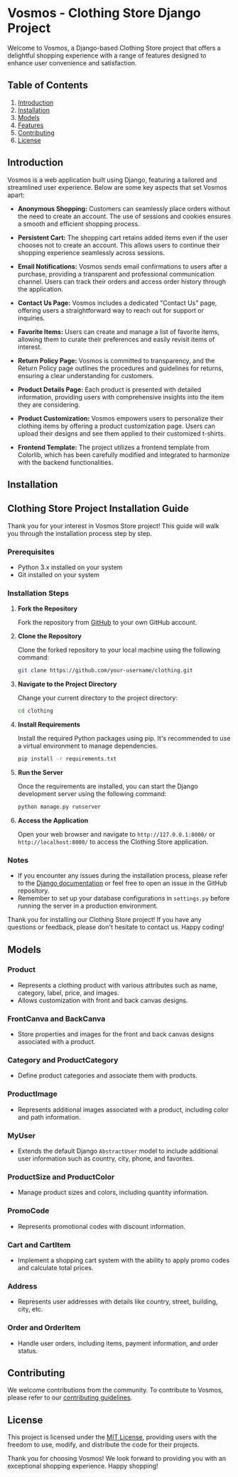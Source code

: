 # Vosmos - Clothing Store Django Project

Welcome to Vosmos, a Django-based Clothing Store project that offers a delightful shopping experience with a range of features designed to enhance user convenience and satisfaction.

## Table of Contents

1. [Introduction](#introduction)
2. [Installation](#installation)
3. [Models](#models)
4. [Features](#features)
5. [Contributing](#contributing)
6. [License](#license)

## Introduction

Vosmos is a web application built using Django, featuring a tailored and streamlined user experience. Below are some key aspects that set Vosmos apart:

- **Anonymous Shopping:** Customers can seamlessly place orders without the need to create an account. The use of sessions and cookies ensures a smooth and efficient shopping process.

- **Persistent Cart:** The shopping cart retains added items even if the user chooses not to create an account. This allows users to continue their shopping experience seamlessly across sessions.

- **Email Notifications:** Vosmos sends email confirmations to users after a purchase, providing a transparent and professional communication channel. Users can track their orders and access order history through the application.

- **Contact Us Page:** Vosmos includes a dedicated "Contact Us" page, offering users a straightforward way to reach out for support or inquiries.

- **Favorite Items:** Users can create and manage a list of favorite items, allowing them to curate their preferences and easily revisit items of interest.

- **Return Policy Page:** Vosmos is committed to transparency, and the Return Policy page outlines the procedures and guidelines for returns, ensuring a clear understanding for customers.

- **Product Details Page:** Each product is presented with detailed information, providing users with comprehensive insights into the item they are considering.

- **Product Customization:** Vosmos empowers users to personalize their clothing items by offering a product customization page. Users can upload their designs and see them applied to their customized t-shirts.

- **Frontend Template:** The project utilizes a frontend template from Colorlib, which has been carefully modified and integrated to harmonize with the backend functionalities.

## Installation

## Clothing Store Project Installation Guide

Thank you for your interest in Vosmos Store project! This guide will walk you through the installation process step by step.

### Prerequisites
- Python 3.x installed on your system
- Git installed on your system

### Installation Steps

1. **Fork the Repository**

   Fork the repository from [GitHub](https://github.com/your-username/clothing) to your own GitHub account.

2. **Clone the Repository**

   Clone the forked repository to your local machine using the following command:
   ```bash
   git clone https://github.com/your-username/clothing.git
   ```

3. **Navigate to the Project Directory**

   Change your current directory to the project directory:
   ```bash
   cd clothing
   ```

4. **Install Requirements**

   Install the required Python packages using pip. It's recommended to use a virtual environment to manage dependencies.
   ```bash
   pip install -r requirements.txt
   ```

5. **Run the Server**

   Once the requirements are installed, you can start the Django development server using the following command:
   ```bash
   python manage.py runserver
   ```

6. **Access the Application**

   Open your web browser and navigate to `http://127.0.0.1:8000/` or `http://localhost:8000/` to access the Clothing Store application.

### Notes
- If you encounter any issues during the installation process, please refer to the [Django documentation](https://docs.djangoproject.com/en/stable/) or feel free to open an issue in the GitHub repository.
- Remember to set up your database configurations in `settings.py` before running the server in a production environment.

Thank you for installing our Clothing Store project! If you have any questions or feedback, please don't hesitate to contact us. Happy coding!
## Models

### Product
- Represents a clothing product with various attributes such as name, category, label, price, and images.
- Allows customization with front and back canvas designs.

### FrontCanva and BackCanva
- Store properties and images for the front and back canvas designs associated with a product.

### Category and ProductCategory
- Define product categories and associate them with products.

### ProductImage
- Represents additional images associated with a product, including color and path information.

### MyUser
- Extends the default Django `AbstractUser` model to include additional user information such as country, city, phone, and favorites.

### ProductSize and ProductColor
- Manage product sizes and colors, including quantity information.

### PromoCode
- Represents promotional codes with discount information.

### Cart and CartItem
- Implement a shopping cart system with the ability to apply promo codes and calculate total prices.

### Address
- Represents user addresses with details like country, street, building, city, etc.

### Order and OrderItem
- Handle user orders, including items, payment information, and order status.

## Contributing

We welcome contributions from the community. To contribute to Vosmos, please refer to our [contributing guidelines](CONTRIBUTING.md).

## License

This project is licensed under the [MIT License](LICENSE), providing users with the freedom to use, modify, and distribute the code for their projects.

Thank you for choosing Vosmos! We look forward to providing you with an exceptional shopping experience. Happy shopping!




